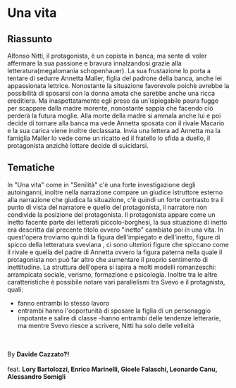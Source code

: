 # Una vita
## Riassunto
Alfonso Nitti, il protagonista, è un copista in banca, ma sente di voler affermare la sua passione e bravura innalzandosi grazie alla letteratura(megalomania schopenhauer). La sua frustazione lo porta a tentare di sedurre
Annetta Maller, figlia del padrone della banca, anche lei appassionata lettrice. Nonostante la situazione favorevole poichè avrebbe la possibilità di sposarsi con la donna amata che sarebbe anche una ricca ereditiera. Ma 
inaspettatamente egli preso da un'ispiegabile paura fugge per scappare dalla madre morente, nonostante sappia che facendo ciò perderà la futura moglie. Alla morte della madre si ammala anche lui e poi decide di tornare alla banca ma vede Annetta sposata
con il rivale Macario e la sua carica viene inoltre declassata. Invia una lettera ad Annetta ma la famiglia Maller lo vede come un ricatto ed il fratello lo sfida a duello, il protagonista anzichè lottare decide di suicidarsi.

## Tematiche
In "Una vita" come in "Senilità" c'è una forte investigazione degli autoinganni, inoltre nella narrazione compare un giudice istruttore esterno alla narrazione che giudica la situazione, c'è quindi un forte contrasto
tra il punto di vista del narratore e quello del protagonista, il narratore non condivide la posizione del protagonista.
Il protagonista appare come un inetto facente parte dei letterati piccolo-borghesi, la sua situazione di inetto era descritta dal precente titolo ovvero "inetto" cambiato poi in una vita.
In quest'opera troviamo quindi la figura dell'impiegato e dell'inetto, figure di spicco della letteratura sveviana , ci sono ulteriori figure che spiccano come il rivale e quella del padre di Annetta ovvero la figura
paterna nella quale il protagonista non può far altro che aumentare il proprio sentimento di inettitudine.
La struttura dell'opera si ispira a molti modelli romanzeschi: arrampicata sociale, verismo, formazione e psicologia.
Inoltre tra le altre caratteristiche è possibile notare vari parallelismi tra Svevo e il protagnista, quali:
- fanno entrambi lo stesso lavoro
- entrambi hanno l'ooportunità di sposare la figlia di un personaggio impotante e salire di classe
-hanno entrambi delle tendenze letterarie, ma mentre Svevo riesce a scrivere, Nitti ha solo delle velleità <br> <br><br>

By **Davide Cazzato?!**
<br>
<br>
feat. **Lory Bartolozzi, Enrico Marinelli, Gioele Falaschi, Leonardo Canu, Alessandro Somigli**
